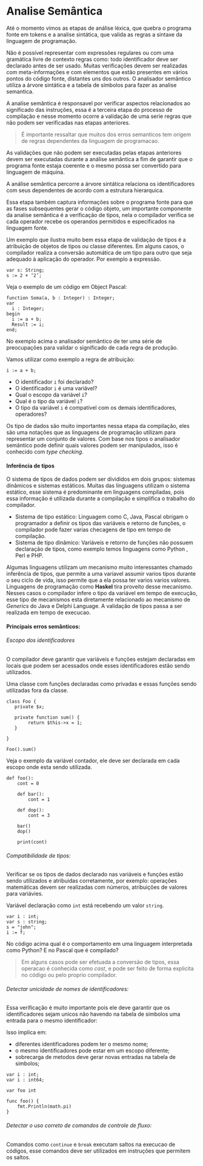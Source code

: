 Analise Semântica
======

Até o momento vimos as etapas de análise léxica, que quebra o programa fonte em tokens e a analise sintática, que valida as regras a sintaxe da linguagem de programação.

Não é possível representar com expressões regulares ou com uma gramática livre de contexto regras como: todo identificador deve ser declarado antes de ser usado. Muitas verificações devem ser realizadas com meta-informações e com elementos que estão presentes em vários pontos do código fonte, distantes uns dos outros. O analisador semântico utiliza a árvore sintática e a tabela de símbolos para fazer as analise semantica.

A analise semântica é responsavel por verificar aspectos relacionados ao significado das instruções, essa é a terceira etapa do processo de compilação e nesse momento ocorre a validação de uma serie regras que não podem ser verificadas nas etapas anteriores.

> É importante ressaltar que muitos dos erros semanticos tem origem de regras dependentes da linguagem de programacao.

As validações que não podem ser executadas pelas etapas anteriores devem ser executadas durante a análise semântica a fim de garantir que o programa fonte estaja coerente e o mesmo possa ser convertido para linguagem de máquina.

A análise semântica percorre a árvore sintática relaciona os identificadores com seus dependentes de acordo com a estrutura hierarquica.

Essa etapa também captura informações sobre o programa fonte para que as fases subsequentes gerar o código objeto, um importante componente da analise semântica é a verificação de tipos, nela o compilador verifica se cada operador recebe os operandos permitidos e especificados na linguagem fonte.

Um exemplo que ilustra muito bem essa etapa de validação de tipos é a atribuição de objetos de tipos ou classe diferentes. Em alguns casos, o compilador realiza a conversão automática de um tipo para outro que seja adequado à aplicação do operador. Por exemplo a expressão.

```
var s: String;
s := 2 + ‘2’;
```

Veja o exemplo de um código em Object Pascal:

```
function Soma(a, b : Integer) : Integer;
var 
  i : Integer;
begin
  i := a + b;
  Result := i;
end;
```

No exemplo acima o analisador semântico de ter uma série de preocupações para validar o significado de cada regra de produção.

Vamos utilizar como exemplo a regra de atribuição: 

```
i := a + b;
```

* O identificador `i` foi declarado?
* O identificador `i` é uma variável?
* Qual o escopo da variável `i`?
* Qual é o tipo da variável `i`?
* O tipo da variável `i` é compatível com os demais identificadores, operadores?

Os tipo de dados são muito importantes nessa etapa da compilação, eles são uma notações que as linguagens de programação utilizam para representar um conjunto de valores. Com base nos tipos o analisador semântico pode definir quais valores podem ser manipulados, isso é conhecido com *type checking*.

#### Inferência de tipos

O sistema de tipos de dados podem ser divididos em dois grupos: sistemas dinâmicos e sistemas estáticos. Muitas das linguagens utilizam o sistema estático, esse sistema é predominante em linguagens compiladas, pois essa informação é utilizada durante a compilação e simplifica o trabalho do compilador.

* Sistema de tipo estático: Linguagem como C, Java, Pascal obrigam o programador a definir os tipos das variáveis e retorno de funções, o compilador pode fazer varias checagens de tipo em tempo de compilação.
* Sistema de tipo dinâmico: Variáveis e retorno de funções não possuem declaração de tipos, como exemplo temos linguagens como Python , Perl e PHP.

Algumas linguagens utilizam um mecanismo muito interessantes chamado inferência de tipos, que permite a uma variavel assumir varios tipos durante o seu ciclo de vida, isso permite que a ela possa ter varios varios valores. Linguagens de programação como  **Haskel** tira proveito desse mecanismo. Nesses casos o compilador infere o tipo da variável em tempo de execução, esse tipo de mecanismos esta diretamente relacionado ao mecanismo de *Generics* do Java e Delphi Language. A validação de tipos passa a ser realizada em tempo de execucao.

#### Principais erros semânticos:

###### Escopo dos identificadores

O compilador deve garantir que variáveis e funções estejam declaradas em locais que podem ser acessados onde esses identificadores estão sendo utilizados.

Uma classe com funções declaradas como privadas e essas funções sendo utilizadas fora da classe.

```
class Foo {
   private $x;

   private function sum() {
        return $this->x = 1;
   }

}

Foo().sum()
```

Veja o exemplo da variável contador, ele deve ser declarada em cada escopo onde esta sendo utilizada.

```
def foo():
    cont = 0

    def bar():
        cont = 1

    def dop():
        cont = 3

    bar()
    dop()

    print(cont)
```

###### Compatibilidade de tipos: 

Verificar se os tipos de dados declarado nas variáveis e funções estão sendo utilizados e atribuidas corretamente, por exemplo: operações matemáticas devem ser realizadas com números, atribuições de valores para variávies.

Variável declaração como `int` está recebendo um valor `string`.

```
var i : int;
var s : string;
s = "john";
i := f;
```

No código acima qual é o comportamento em uma linguagem interpretada como Python? E no Pascal que é compilado?

> Em alguns casos pode ser efetuada a conversão de tipos, essa operacao é conhecida como *cast*, e pode ser feito de forma explicita no código ou pelo proprio compilador. 

###### Detectar unicidade de nomes de identificadores: 

Essa verificação é muito importante pois ele deve garantir que os identificadores sejam unicos não havendo na tabela de simbolos uma entrada para o mesmo identificador:

Isso implica em:

* diferentes identificadores podem ter o mesmo nome;
* o mesmo identificadores pode estar em um escopo diferente;
* sobrecarga de metodos deve gerar novas entradas na tabela de simbolos;

```
var i : int;
var i : int64;
```

```
var foo int

func foo() {
    fmt.Println(math.pi)
}
```

###### Detectar o uso correto de comandos de controle de fluxo:

Comandos como `continue` e `break` executam saltos na execucao de códigos, esse comandos deve ser utilizados em instruções que permitem os saltos.
